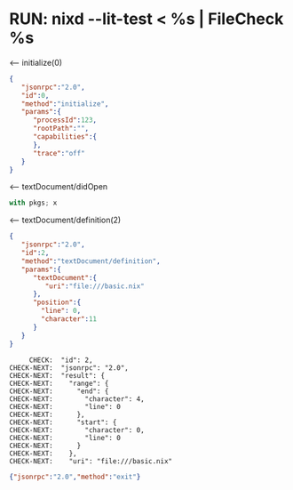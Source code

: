 # RUN: nixd --lit-test < %s | FileCheck %s

<-- initialize(0)

```json
{
   "jsonrpc":"2.0",
   "id":0,
   "method":"initialize",
   "params":{
      "processId":123,
      "rootPath":"",
      "capabilities":{
      },
      "trace":"off"
   }
}
```


<-- textDocument/didOpen

```nix file:///basic.nix
with pkgs; x
```

<-- textDocument/definition(2)


```json
{
   "jsonrpc":"2.0",
   "id":2,
   "method":"textDocument/definition",
   "params":{
      "textDocument":{
         "uri":"file:///basic.nix"
      },
      "position":{
        "line": 0,
        "character":11
      }
   }
}
```

```
     CHECK:  "id": 2,
CHECK-NEXT:  "jsonrpc": "2.0",
CHECK-NEXT:  "result": {
CHECK-NEXT:    "range": {
CHECK-NEXT:      "end": {
CHECK-NEXT:        "character": 4,
CHECK-NEXT:        "line": 0
CHECK-NEXT:      },
CHECK-NEXT:      "start": {
CHECK-NEXT:        "character": 0,
CHECK-NEXT:        "line": 0
CHECK-NEXT:      }
CHECK-NEXT:    },
CHECK-NEXT:    "uri": "file:///basic.nix"
```


```json
{"jsonrpc":"2.0","method":"exit"}
```
